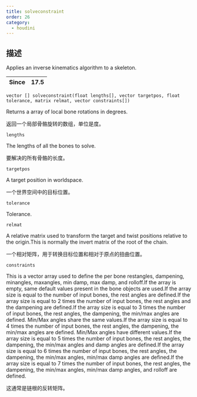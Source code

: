 ```yaml
---
title: solveconstraint
order: 26
category:
  - houdini
---
```

    
## 描述

Applies an inverse kinematics algorithm to a skeleton.

| Since | 17.5 |
| ----- | ---- |

`vector [] solveconstraint(float lengths[], vector targetpos, float tolerance, matrix relmat, vector constraints[])`

Returns a array of local bone rotations in degrees.

返回一个局部骨骼旋转的数组，单位是度。

`lengths`

The lengths of all the bones to solve.

要解决的所有骨骼的长度。

`targetpos`

A target position in worldspace.

一个世界空间中的目标位置。

`tolerance`

Tolerance.

`relmat`

A relative matrix used to transform the target and twist positions relative to
the origin.This is normally the invert matrix of the root of the chain.

一个相对矩阵，用于转换目标位置和相对于原点的扭曲位置。

`constraints`

This is a vector array used to define the per bone restangles, dampening,
minangles, maxangles, min damp, max damp, and rolloff.If the array is empty,
same default values present in the bone objects are used.If the array size is
equal to the number of input bones, the rest angles are defined.If the array
size is equal to 2 times the number of input bones, the rest angles and the
dampening are defined.If the array size is equal to 3 times the number of
input bones, the rest angles, the dampening, the min/max angles are defined.
Min/Max angles share the same values.If the array size is equal to 4 times the
number of input bones, the rest angles, the dampening, the min/max angles are
defined. Min/Max angles have different values.If the array size is equal to 5
times the number of input bones, the rest angles, the dampening, the min/max
angles and damp angles are defined.If the array size is equal to 6 times the
number of input bones, the rest angles, the dampening, the min/max angles,
min/max damp angles are defined.If the array size is equal to 7 times the
number of input bones, the rest angles, the dampening, the min/max angles,
min/max damp angles, and rolloff are defined.

这通常是链根的反转矩阵。
